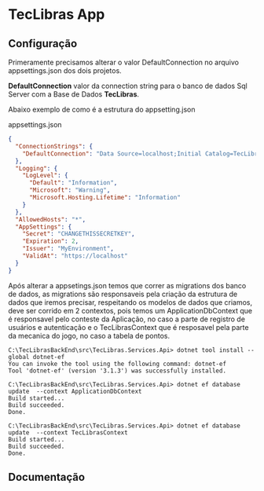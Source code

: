 # TecLibras App


## Configuração

Primeramente precisamos alterar o valor DefaultConnection no arquivo appsettings.json dos dois projetos.

**DefaultConnection**  valor da connection string para o banco de dados Sql Server com a Base de Dados **TecLibras**. 

Abaixo exemplo de como é a estrutura do appsetting.json

appsettings.json
```json
{
  "ConnectionStrings": {
    "DefaultConnection": "Data Source=localhost;Initial Catalog=TecLibras;User Id=COLOCARUSER;Password=COLOCARPASS;"
  },
  "Logging": {
    "LogLevel": {
      "Default": "Information",
      "Microsoft": "Warning",
      "Microsoft.Hosting.Lifetime": "Information"
    }
  },
  "AllowedHosts": "*",
  "AppSettings": {
    "Secret": "CHANGETHISSECRETKEY",
    "Expiration": 2,
    "Issuer": "MyEnvironment",
    "ValidAt": "https://localhost"
  }
}


```

Após alterar a appsetings.json temos que correr as migrations dos banco de dados, as migrations são responsaveis pela criação da estrutura de dados que iremos precisar, respeitando os modelos de dados que criamos, deve ser corrido em 2 contextos, pois temos um ApplicationDbContext que é responsavel pelo conteste da Aplicação, no caso a parte de registro de usuários e autenticação e o TecLibrasContext que é resposavel pela parte da mecanica do jogo, no caso a tabela de pontos.

```console
C:\TecLibrasBackEnd\src\TecLibras.Services.Api> dotnet tool install --global dotnet-ef
You can invoke the tool using the following command: dotnet-ef
Tool 'dotnet-ef' (version '3.1.3') was successfully installed.

C:\TecLibrasBackEnd\src\TecLibras.Services.Api> dotnet ef database update  --context ApplicationDbContext
Build started...
Build succeeded.
Done.

C:\TecLibrasBackEnd\src\TecLibras.Services.Api> dotnet ef database update  --context TecLibrasContext
Build started...
Build succeeded.
Done.

```

## Documentação





